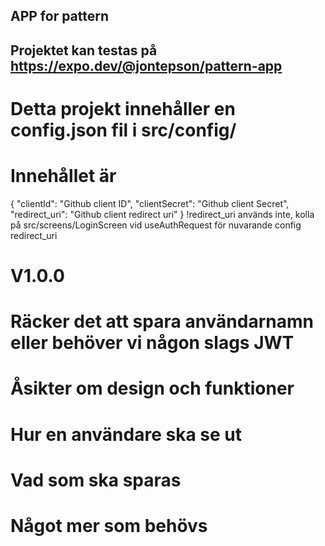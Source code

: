 ## APP for pattern

## Projektet kan testas på https://expo.dev/@jontepson/pattern-app 

# Detta projekt innehåller en config.json fil i src/config/

# Innehållet är

{ 
  "clientId": "Github client ID",
  "clientSecret": "Github client Secret",
  "redirect_uri": "Github client redirect uri"
}
!redirect_uri används inte, kolla på src/screens/LoginScreen vid useAuthRequest för nuvarande config redirect_uri


# V1.0.0

# Räcker det att spara användarnamn eller behöver vi någon slags JWT
# Åsikter om design och funktioner
# Hur en användare ska se ut
# Vad som ska sparas
# Något mer som behövs 
